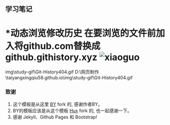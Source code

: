 
## 学习笔记   

*动态浏览修改历史 
在要浏览的文件前加入将github.com替换成github.githistory.xyz
![xiaoguo]({{site.baseurl}}/img\study-gif\Git-History404.gif)
=======
img\study-gif\Git-History404.gif
D:\网页制作\taiyangxingqiu58.github.io\img\study-gif\Git-History404.gif
### 致谢

1. 这个模板是从这里 [BY](https://github.com/qiubaiying/qiubaiying.github.io) fork 的, 感谢作者BY。 
2. BY的模板应该是从这个模板 [Hux](https://github.com/Huxpro/huxpro.github.io) fork 的, 也一起感谢一下。
3. 感谢 Jekyll、Github Pages 和 Bootstrap!
